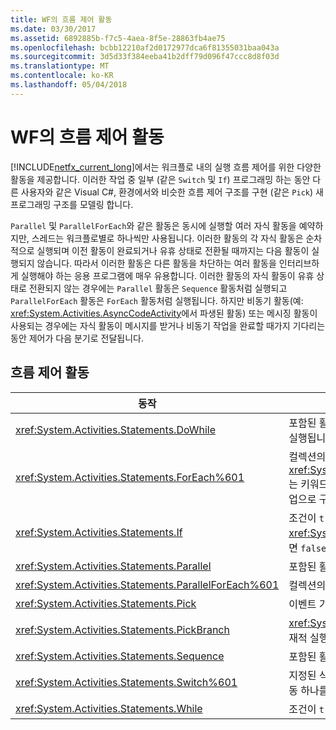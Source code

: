 ```yaml
---
title: WF의 흐름 제어 활동
ms.date: 03/30/2017
ms.assetid: 6892885b-f7c5-4aea-8f5e-28863fb4ae75
ms.openlocfilehash: bcbb12210af2d0172977dca6f81355031baa043a
ms.sourcegitcommit: 3d5d33f384eeba41b2dff79d096f47ccc8d8f03d
ms.translationtype: MT
ms.contentlocale: ko-KR
ms.lasthandoff: 05/04/2018
---
```

# <a name="control-flow-activities-in-wf"></a>WF의 흐름 제어 활동
[!INCLUDE[netfx_current_long](../../../includes/netfx-current-long-md.md)]에서는 워크플로 내의 실행 흐름 제어를 위한 다양한 활동을 제공합니다. 이러한 작업 중 일부 (같은 `Switch` 및 `If`) 프로그래밍 하는 동안 다른 사용자와 같은 Visual C#, 환경에서와 비슷한 흐름 제어 구조를 구현 (같은 `Pick`) 새 프로그래밍 구조를 모델링 합니다.  
  
 `Parallel` 및 `ParallelForEach`와 같은 활동은 동시에 실행할 여러 자식 활동을 예약하지만, 스레드는 워크플로별로 하나씩만 사용됩니다. 이러한 활동의 각 자식 활동은 순차적으로 실행되며 이전 활동이 완료되거나 유휴 상태로 전환될 때까지는 다음 활동이 실행되지 않습니다. 따라서 이러한 활동은 다른 활동을 차단하는 여러 활동을 인터리브하게 실행해야 하는 응용 프로그램에 매우 유용합니다. 이러한 활동의 자식 활동이 유휴 상태로 전환되지 않는 경우에는 `Parallel` 활동은 `Sequence` 활동처럼 실행되고 `ParallelForEach` 활동은 `ForEach` 활동처럼 실행됩니다. 하지만 비동기 활동(예: <xref:System.Activities.AsyncCodeActivity>에서 파생된 활동) 또는 메시징 활동이 사용되는 경우에는 자식 활동이 메시지를 받거나 비동기 작업을 완료할 때가지 기다리는 동안 제어가 다음 분기로 전달됩니다.  
  
## <a name="flow-control-activities"></a>흐름 제어 활동  
  
|동작|설명|  
|--------------|-----------------|  
|<xref:System.Activities.Statements.DoWhile>|포함된 활동을 한 번 실행하면 조건이 `true`인 동안 계속 실행됩니다.|  
|<xref:System.Activities.Statements.ForEach%601>|컬렉션의 각 요소에 대한 포함 문을 직렬로 실행합니다. <xref:System.Activities.Statements.ForEach%601>는 키워드 `foreach`와 유사하지만 언어 문이 아니라 작업으로 구현됩니다.|  
|<xref:System.Activities.Statements.If>|조건이 `true`이면 포함된 활동을 실행하고, 조건이 <xref:System.Activities.Statements.If.Else%2A>이면 `false` 속성에 포함된 활동을 실행할 수 있습니다.|  
|<xref:System.Activities.Statements.Parallel>|포함된 활동을 병렬로 실행합니다.|  
|<xref:System.Activities.Statements.ParallelForEach%601>|컬렉션의 각 요소에 대한 포함 문을 병렬로 실행합니다.|  
|<xref:System.Activities.Statements.Pick>|이벤트 기반 제어 흐름 모델링을 제공합니다.|  
|<xref:System.Activities.Statements.PickBranch>|<xref:System.Activities.Statements.Pick> 활동의 잠재적 실행 경로를 나타냅니다.|  
|<xref:System.Activities.Statements.Sequence>|포함된 활동을 차례로 실행합니다.|  
|<xref:System.Activities.Statements.Switch%601>|지정된 식의 값을 기준으로 많은 활동 중에서 실행할 활동 하나를 선택합니다.|  
|<xref:System.Activities.Statements.While>|조건이 `true`이면 포함된 활동을 실행합니다.|
